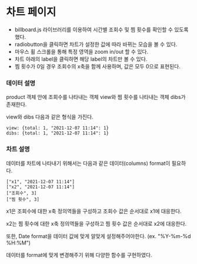 # 차트 페이지
- billboard.js 라이브러리를 이용하여 시간별 조회수 및 찜 횟수를 확인할 수 있도록 했다. 
- radiobutton을 클릭하면 차트가 설정한 값에 따라 바뀌는 모습을 볼 수 있다. 
- 마우스 휠 스크롤을 통해 특정 영역을 zoom in/out 할 수 있다. 
- 차트 아래의 label을 클릭하면 해당 label의 차트만 볼 수 있다.
- 찜 횟수가 0일 경우 조회수의 x축을 함께 사용하며, 값은 모두 0으로 표현된다.

### 데이터 설명
product 객체 안에 조회수를 나타내는 객체 view와 찜 횟수를 나타내는 객체 dibs가 존재한다. 

view와 dibs 다음과 같은 형식을 가진다.

    view: {total: 1, "2021-12-07 11:14": 1}
    dibs: {total: 1, "2021-12-07 11:14": 1}

### 차트 설명
데이터를 차트에 나타내기 위해서는 다음과 같은 데이터(columns) format이 필요하다.

    ["x1", "2021-12-07 11:14"]
    ["x2", "2021-12-07 11:14"]
    ["조회수", 3]
    ["찜 횟수", 3]

x1은 조회수에 대한 x축 정의역들을 구성하고 조회수 값은 순서대로 x1에 대응한다. 

x2는 찜 횟수에 대한 x축 정의역들을 구성하고 찜 횟수 값은 순서대로 x2에 대응한다. 

또한, Date format을 데이터 값에 맞게 알맞게 설정해주어야한다. (ex. "%Y-%m-%d %H:%M")

데이터를 format에 맞게 변경해주기 위해 다양한 함수를 구현하였다.
